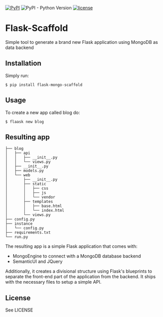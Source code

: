 [![PyPI](https://img.shields.io/pypi/v/flask-mongo-scaffold.svg?style=flat-square)](https://pypi.org/project/Flask-Mongo-Scaffold) ![PyPI - Python Version](https://img.shields.io/pypi/pyversions/flask-mongo-scaffold.svg?style=flat-square) [![license](https://img.shields.io/github/license/richin13/flask-scaffold.svg?style=flat-square)](https://github.com/richin13/flask-scaffold/blob/master/LICENSE)


# Flask-Scaffold

Simple tool to generate a brand new Flask application using MongoDB as data backend

## Installation

Simply run:

```
$ pip install flask-mongo-scaffold
```

## Usage

To create a new app called blog do:

```
$ flaask new blog
```

## Resulting app

```
├── blog
│   ├── api
│   │   ├── __init__.py
│   │   └── views.py
│   ├── __init__.py
│   ├── models.py
│   └── web
│       ├── __init__.py
│       ├── static
│       │   ├── css
│       │   ├── js
│       │   └── vendor
│       ├── templates
│       │   ├── base.html
│       │   └── index.html
│       └── views.py
├── config.py
├── instance
│   └── config.py
├── requirements.txt
└── run.py
```

The resulting app is a simple Flask application that comes with:

 - MongoEngine to connect with a MongoDB database backend
 - SemanticUI and JQuery

Additionally, it creates a divisional structure using Flask's blueprints to separate the
front-end part of the application from the backend. It ships with the necessary files
to setup a simple API.

## License

See LICENSE

